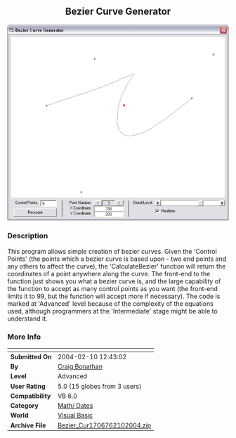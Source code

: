 ﻿<div align="center">

## Bezier Curve Generator

<img src="PIC20042101242591280.jpg">
</div>

### Description

This program allows simple creation of bezier curves. Given the 'Control Points' (the points which a bezier curve is based upon - two end points and any others to affect the curve), the 'CalculateBezier' function will return the coordinates of a point anywhere along the curve. The front-end to the function just shows you what a bezier curve is, and the large capability of the function to accept as many control points as you want (the front-end limits it to 99, but the function will accept more if necessary). The code is marked at 'Advanced' level because of the complexity of the equations used, although programmers at the 'Intermediate' stage might be able to understand it.
 
### More Info
 


<span>             |<span>
---                |---
**Submitted On**   |2004-02-10 12:43:02
**By**             |[Craig Bonathan](https://github.com/Planet-Source-Code/PSCIndex/blob/master/ByAuthor/craig-bonathan.md)
**Level**          |Advanced
**User Rating**    |5.0 (15 globes from 3 users)
**Compatibility**  |VB 6\.0
**Category**       |[Math/ Dates](https://github.com/Planet-Source-Code/PSCIndex/blob/master/ByCategory/math-dates__1-37.md)
**World**          |[Visual Basic](https://github.com/Planet-Source-Code/PSCIndex/blob/master/ByWorld/visual-basic.md)
**Archive File**   |[Bezier\_Cur1706762102004\.zip](https://github.com/Planet-Source-Code/craig-bonathan-bezier-curve-generator__1-51646/archive/master.zip)








